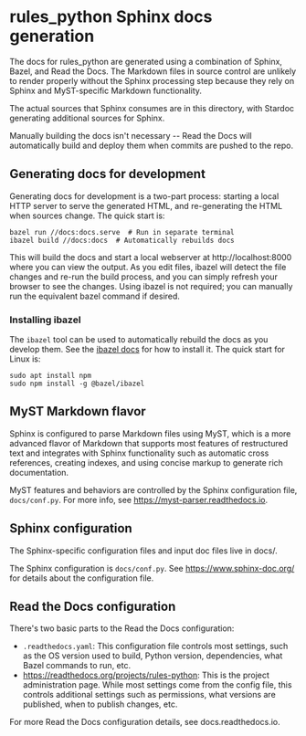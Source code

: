 # rules_python Sphinx docs generation

The docs for rules_python are generated using a combination of Sphinx, Bazel,
and Read the Docs. The Markdown files in source control are unlikely to render
properly without the Sphinx processing step because they rely on Sphinx and
MyST-specific Markdown functionality.

The actual sources that Sphinx consumes are in this directory, with Stardoc
generating additional sources for Sphinx.

Manually building the docs isn't necessary -- Read the Docs will
automatically build and deploy them when commits are pushed to the repo.

## Generating docs for development

Generating docs for development is a two-part process: starting a local HTTP
server to serve the generated HTML, and re-generating the HTML when sources
change. The quick start is:

```
bazel run //docs:docs.serve  # Run in separate terminal
ibazel build //docs:docs  # Automatically rebuilds docs
```

This will build the docs and start a local webserver at http://localhost:8000
where you can view the output. As you edit files, ibazel will detect the file
changes and re-run the build process, and you can simply refresh your browser to
see the changes. Using ibazel is not required; you can manually run the
equivalent bazel command if desired.

### Installing ibazel

The `ibazel` tool can be used to automatically rebuild the docs as you
develop them. See the [ibazel docs](https://github.com/bazelbuild/bazel-watcher) for
how to install it. The quick start for Linux is:

```
sudo apt install npm
sudo npm install -g @bazel/ibazel
```

## MyST Markdown flavor

Sphinx is configured to parse Markdown files using MyST, which is a more
advanced flavor of Markdown that supports most features of restructured text and
integrates with Sphinx functionality such as automatic cross references,
creating indexes, and using concise markup to generate rich documentation.

MyST features and behaviors are controlled by the Sphinx configuration file,
`docs/conf.py`. For more info, see https://myst-parser.readthedocs.io.

## Sphinx configuration

The Sphinx-specific configuration files and input doc files live in
docs/.

The Sphinx configuration is `docs/conf.py`. See
https://www.sphinx-doc.org/ for details about the configuration file.

## Read the Docs configuration

There's two basic parts to the Read the Docs configuration:

*   `.readthedocs.yaml`: This configuration file controls most settings, such as
    the OS version used to build, Python version, dependencies, what Bazel
    commands to run, etc.
*   https://readthedocs.org/projects/rules-python: This is the project
    administration page. While most settings come from the config file, this
    controls additional settings such as permissions, what versions are
    published, when to publish changes, etc.

For more Read the Docs configuration details, see docs.readthedocs.io.
